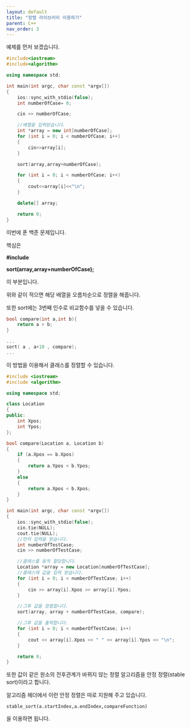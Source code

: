 ```yaml
---
layout: default
title: "정렬 라이브러리 이용하기"
parent: C++
nav_order: 3
---
```


예제를 먼저 보겠습니다.

```C++
#include<iostream>
#include<algorithm>

using namespace std;

int main(int argc, char const *argv[])
{
    ios::sync_with_stdio(false);
    int numberOfCase= 0;

    cin >> numberOfCase;

    //배열을 입력받습니다.
    int *array = new int[numberOfCase];
    for (int i = 0; i < numberOfCase; i++)
    {
        cin>>array[i];
    }

    sort(array,array+numberOfCase);

    for (int i = 0; i < numberOfCase; i++)
    {
        cout<<array[i]<<"\n";
    }

    delete[] array;

    return 0;
}
```

이번에 푼 백준 문제입니다.

핵심은

**#include<algorithm>**

**sort(array,array+numberOfCase);**

이 부분입니다.

위와 같이 적으면 해당 배열을 오름차순으로 정렬을 해줍니다.

또한 sort에는 3번째 인수로 비교함수를 넣을 수 있습니다.

```C++
bool compare(int a,int b){
    return a > b;
}

...
sort( a , a+10 , compare);
...
```

이 방법을 이용해서 클래스를 정렬할 수 있습니다.

```C++
#include <iostream>
#include <algorithm>

using namespace std;

class Location
{
public:
    int Xpos;
    int Ypos;
};

bool compare(Location a, Location b)
{
    if (a.Xpos == b.Xpos)
    {
        return a.Ypos < b.Ypos;
    }
    else
    {
        return a.Xpos < b.Xpos;
    }
}

int main(int argc, char const *argv[])
{
    ios::sync_with_stdio(false);
    cin.tie(NULL);
    cout.tie(NULL);
    //먼저 입력을 받습니다.
    int numberOfTestCase;
    cin >> numberOfTestCase;

    //클래스를 동적 할당합니다.
    Location *array = new Location[numberOfTestCase];
    //클래스에 값을 입력 받습니다.
    for (int i = 0; i < numberOfTestCase; i++)
    {
        cin >> array[i].Xpos >> array[i].Ypos;
    }

    //그후 값을 정렬합니다.
    sort(array, array + numberOfTestCase, compare);

    //그후 값을 출력합니다.
    for (int i = 0; i < numberOfTestCase; i++)
    {
        cout << array[i].Xpos << " " << array[i].Ypos << "\n";
    }

    return 0;
}
```

또한 값이 같은 원소의 전후관계가 바뀌지 않는 정렬 알고리즘을 안정 정렬(stable sort)이라고 합니다.

알고리즘 헤더에서 이런 안정 정렬은 따로 지원해 주고 있습니다.

    stable_sort(a.startIndex,a.endIndex,compareFunction)

을 이용하면 됩니다.
